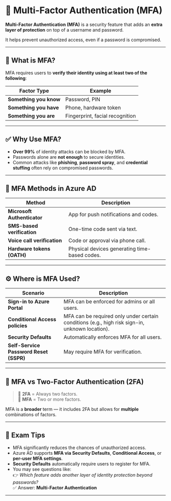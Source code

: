# 🔐 Multi-Factor Authentication (MFA)

**Multi-Factor Authentication (MFA)** is a security feature that adds an **extra layer of protection** on top of a username and password.

It helps prevent unauthorized access, even if a password is compromised.

---

## 🧠 What is MFA?

MFA requires users to **verify their identity using at least two of the following**:

| Factor Type          | Example                      |
|----------------------|------------------------------|
| **Something you know** | Password, PIN                |
| **Something you have** | Phone, hardware token        |
| **Something you are**  | Fingerprint, facial recognition |

---

## ✅ Why Use MFA?

- **Over 99%** of identity attacks can be blocked by MFA.
- Passwords alone are **not enough** to secure identities.
- Common attacks like **phishing**, **password spray**, and **credential stuffing** often rely on compromised passwords.

---

## 📲 MFA Methods in Azure AD

| Method                     | Description |
|----------------------------|-------------|
| **Microsoft Authenticator** | App for push notifications and codes. |
| **SMS-based verification**  | One-time code sent via text. |
| **Voice call verification** | Code or approval via phone call. |
| **Hardware tokens (OATH)**  | Physical devices generating time-based codes. |

---

## ⚙️ Where is MFA Used?

| Scenario                             | Description |
|--------------------------------------|-------------|
| **Sign-in to Azure Portal**          | MFA can be enforced for admins or all users. |
| **Conditional Access policies**      | MFA can be required only under certain conditions (e.g., high risk sign-in, unknown location). |
| **Security Defaults**                | Automatically enforces MFA for all users. |
| **Self-Service Password Reset (SSPR)** | May require MFA for verification. |

---

## 🔐 MFA vs Two-Factor Authentication (2FA)

> 📌 **2FA** = Always two factors.  
> 📌 **MFA** = Two or more factors.

MFA is a **broader** term — it includes 2FA but allows for **multiple** combinations of factors.

---

## 📝 Exam Tips

- MFA significantly reduces the chances of unauthorized access.
- Azure AD supports **MFA via Security Defaults**, **Conditional Access**, or **per-user MFA settings**.
- **Security Defaults** automatically require users to register for MFA.
- You may see questions like:  
  👉 *Which feature adds another layer of identity protection beyond passwords?*  
  ✅ Answer: **Multi-Factor Authentication**

---